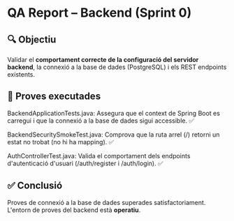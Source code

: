 # QA Report – Backend (Sprint 0)

## 🔍 Objectiu
Validar el **comportament correcte de la configuració del servidor backend**, la connexió a la base de dades (PostgreSQL) i els REST endpoints existents.

## 🧪 Proves executades

BackendApplicationTests.java: Assegura que el context de Spring Boot es carregui i que la connexió a la base de dades sigui accessible. ✅

BackendSecuritySmokeTest.java: Comprova que la ruta arrel (/) retorni un estat no trobat (no hi ha mapping). ✅

AuthControllerTest.java: Valida el comportament dels endpoints d'autenticació d'usuari (/auth/register i /auth/login). ✅

## ✅ Conclusió
Proves de connexió a la base de dades superades satisfactoriament.
L'entorn de proves del backend està **operatiu**.
